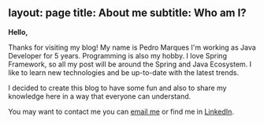 layout: page
title: About me
subtitle: Who am I?
---

**Hello,**

Thanks for visiting my blog! 
My name is Pedro Marques I'm working as Java Developer for 5 years.
Programming is also my hobby.
I love Spring Framework, so all my post will be around the Spring and Java Ecosystem.
I like to learn new technologies and be up-to-date with the latest trends.

I decided to create this blog to have some fun and also to share my knowledge here in a way that everyone can understand.

You may want to contact me you can [email me](mailto:pedrorlmarques@gmail.com) or find me in [LinkedIn](https://pt.linkedin.com/public-profile/in/pedro-marques-a61b959a).
